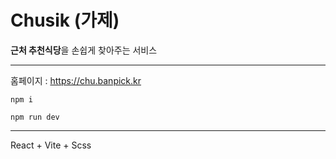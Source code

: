 # Chusik (가제)

**근처 추천식당**을 손쉽게 찾아주는 서비스


***
홈페이지 : https://chu.banpick.kr


```
npm i

npm run dev
```




---

React + Vite + Scss

